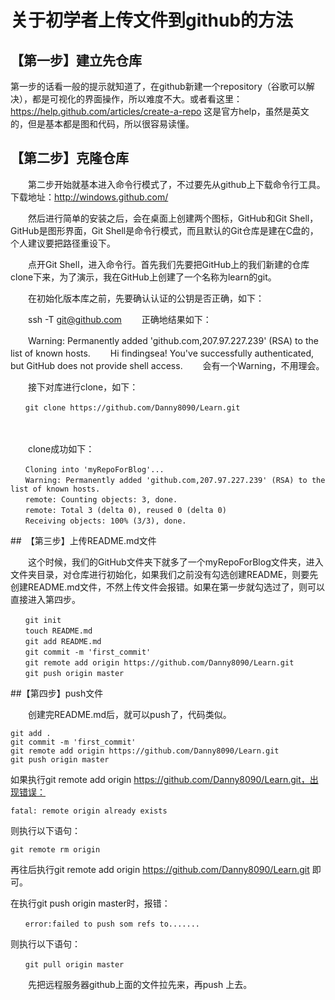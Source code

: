 # 关于初学者上传文件到github的方法

## 【第一步】建立先仓库

第一步的话看一般的提示就知道了，在github新建一个repository（谷歌可以解决），都是可视化的界面操作，所以难度不大。或者看这里：https://help.github.com/articles/create-a-repo 这是官方help，虽然是英文的，但是基本都是图和代码，所以很容易读懂。


## 【第二步】克隆仓库

　　第二步开始就基本进入命令行模式了，不过要先从github上下载命令行工具。下载地址：http://windows.github.com/ 

　　然后进行简单的安装之后，会在桌面上创建两个图标，GitHub和Git Shell，GitHub是图形界面，Git Shell是命令行模式，而且默认的Git仓库是建在C盘的，个人建议要把路径重设下。

　　点开Git Shell，进入命令行。首先我们先要把GitHub上的我们新建的仓库clone下来，为了演示，我在GitHub上创建了一个名称为learn的git。

　　在初始化版本库之前，先要确认认证的公钥是否正确，如下：

　　ssh -T git@github.com
　　正确地结果如下：　

　　Warning: Permanently added 'github.com,207.97.227.239' (RSA) to the list of known hosts.
　　Hi findingsea! You've successfully authenticated, but GitHub does not provide shell access.
　　会有一个Warning，不用理会。

　　接下对库进行clone，如下：
```
　　git clone https://github.com/Danny8090/Learn.git
```


　　

　　clone成功如下：

```
　　Cloning into 'myRepoForBlog'...
　　Warning: Permanently added 'github.com,207.97.227.239' (RSA) to the list of known hosts.
　　remote: Counting objects: 3, done.
　　remote: Total 3 (delta 0), reused 0 (delta 0)
　　Receiving objects: 100% (3/3), done.
```

##　【第三步】上传README.md文件

　　这个时候，我们的GitHub文件夹下就多了一个myRepoForBlog文件夹，进入文件夹目录，对仓库进行初始化，如果我们之前没有勾选创建README，则要先创建README.md文件，不然上传文件会报错。如果在第一步就勾选过了，则可以直接进入第四步。

```
　　git init
　　touch README.md
　　git add README.md
　　git commit -m 'first_commit'
　　git remote add origin https://github.com/Danny8090/Learn.git
　　git push origin master
```

##【第四步】push文件

　　创建完README.md后，就可以push了，代码类似。

```　　
git add .
git commit -m 'first_commit'
git remote add origin https://github.com/Danny8090/Learn.git
git push origin master
```

如果执行git remote add origin https://github.com/Danny8090/Learn.git，出现错误：
```
fatal: remote origin already exists
```
则执行以下语句：
```
git remote rm origin
```

再往后执行git remote add origin https://github.com/Danny8090/Learn.git 即可。

在执行git push origin master时，报错：
```
　　error:failed to push som refs to.......
```

则执行以下语句：
```
　　git pull origin master
```
　　先把远程服务器github上面的文件拉先来，再push 上去。